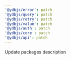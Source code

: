 ```yaml
---
'@ydbjs/error': patch
'@ydbjs/query': patch
'@ydbjs/retry': patch
'@ydbjs/value': patch
'@ydbjs/auth': patch
'@ydbjs/core': patch
'@ydbjs/api': patch
---
```


Update packages description
